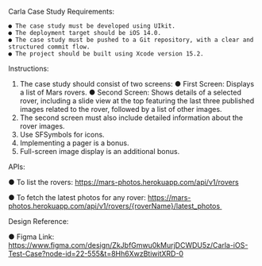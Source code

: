 
Carla Case Study Requirements:

    ● The case study must be developed using UIkit.
    ● The deployment target should be iOS 14.0.
    ● The case study must be pushed to a Git repository, with a clear and structured commit flow.
    ● The project should be built using Xcode version 15.2.

Instructions:

1. The case study should consist of two screens:
    ● First Screen: Displays a list of Mars rovers.
    ● Second Screen: Shows details of a selected rover, including a slide view at the top featuring the last three published images related to the rover, followed by a list of other images.
2. The second screen must also include detailed information about the rover images.
3. Use SFSymbols for icons.
4. Implementing a pager is a bonus.
5. Full-screen image display is an additional bonus.

APIs: 

● To list the rovers:
https://mars-photos.herokuapp.com/api/v1/rovers


● To fetch the latest photos for any rover:
https://mars-photos.herokuapp.com/api/v1/rovers/{roverName}/latest_photos 

Design Reference: 

● Figma Link: 
https://www.figma.com/design/ZkJbfGmwu0kMurjDCWDU5z/Carla-iOS-Test-Case?node-id=22-555&t=8Hh6XwzBtiwitXRD-0
